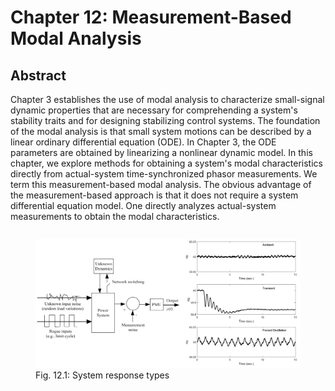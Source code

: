 # Chapter 12: Measurement-Based Modal Analysis
## Abstract
Chapter 3 establishes the use of modal analysis to characterize
small-signal dynamic properties that are necessary for comprehending a
system's stability traits and for designing stabilizing control
systems. The foundation of the modal analysis is that small system
motions can be described by a linear ordinary differential equation
(ODE). In Chapter 3, the ODE parameters are obtained by linearizing a
nonlinear dynamic model. In this chapter, we explore methods for
obtaining a system's modal characteristics directly from actual-system
time-synchronized phasor measurements. We term this measurement-based
modal analysis. The obvious advantage of the measurement-based
approach is that it does not require a system differential equation
model. One directly analyzes actual-system measurements to obtain the
modal characteristics.

<div style="display: flex; justify-content: center;" width="100%">
    <figure>
        <img src="figures/fig_12p1.png" alt="System response types" width=600px margin="auto" />
        <figcaption>Fig. 12.1: System response types</figcaption>
    </figure>
</div>

[comment]: <> (eof)
